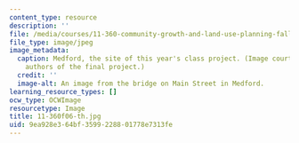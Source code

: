 ```yaml
---
content_type: resource
description: ''
file: /media/courses/11-360-community-growth-and-land-use-planning-fall-2006/9ea928e364bf3599228801778e7313fe_11-360f06-th.jpg
file_type: image/jpeg
image_metadata:
  caption: Medford, the site of this year's class project. (Image courtesy of the
    authors of the final project.)
  credit: ''
  image-alt: An image from the bridge on Main Street in Medford.
learning_resource_types: []
ocw_type: OCWImage
resourcetype: Image
title: 11-360f06-th.jpg
uid: 9ea928e3-64bf-3599-2288-01778e7313fe
---
```

